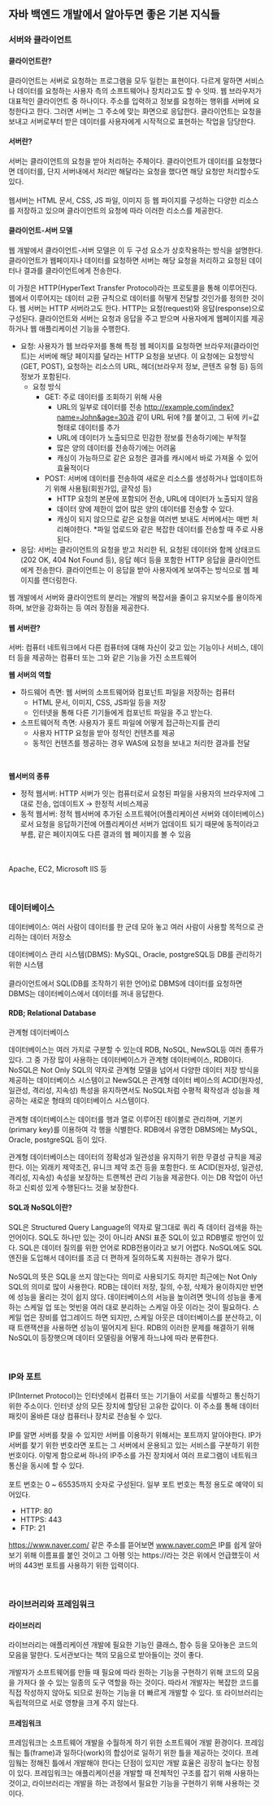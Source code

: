 ## 자바 백엔드 개발에서 알아두면 좋은 기본 지식들

### 서버와 클라이언트

#### 클라이언트란?
클라이언트는 서버로 요청하는 프로그램을 모두 일컫는 표현이다.
다르게 말하면 서비스나 데이터를 요청하는 사용자 측의 소프트웨어나 장치라고도 할 수 잇따.
웹 브라우저가 대표적인 클라이언트 중 하나이다.
주소를 입력하고 정보를 요청하는 행위를 서버에 요청한다고 한다.
그러면 서버는 그 주소에 맞는 화면으로 응답한다.
클라이언트는 요청을 보내고 서버로부터 받은 데이터를 사용자에게 시작적으로 표현하는 작업을 담당한다.
<br>

#### 서버란?
서버는 클라이언트의 요청을 받아 처리하는 주체이다. 클라이언트가 데이터를 요청했다면 데이터를, 단지 서버내에서 처리만 해달라는 요청을 했다면 해당 요청만 처리할수도 있다.
<br><br>
웹서버는 HTML 문서, CSS, JS 파일, 이미지 등 웹 파이지를 구성하는 다양한 리소스를 저장하고 있으며 클라이언트의 요청에 따라 이러한 리소스를 제공한다.
<br>

#### 클라이언트-서버 모델
웹 개발에서 클라이언트-서버 모델은 이 두 구성 요소가 상호작용하는 방식을 설명한다.
클라이언트가 웹페이지나 데이터를 요청하면 서버는 해당 요청을 처리하고 요청된 데이터나 결과를 클라이언트에게 전송한다.

이 가정은 HTTP(HyperText Transfer Protocol)라는 프로토콜을 통해 이루어진다.
웹에서 이루어지는 데이터 교환 규칙으로 데이터를 허떻게 전달할 것인가를 정의한 것이다.
웹 서버는 HTTP 서버라고도 한다.
HTTP는 요청(request)와 응답(response)으로 구성된다.
클라이언트와 서버는 요청과 응답을 주고 받으며 사용자에게 웹페이지를 제공하거나 웹 애플리케이션 기능을 수행한다.

* 요청: 사용자가 웹 브라우저를 통해 특정 웹 페이지를 요청하면 브라우저(클라이언트)는 서버에 해당 페이지를 달라는 HTTP 요청을 보낸다. 이 요청에는 요청방식(GET, POST), 요청하는 리소스의 URL, 헤더(브라우저 정보, 콘텐츠 유형 등) 등의 정보가 포함된다.
    * 요청 방식 
        * GET: 주로 데이터를 조회하기 위해 사용
            * URL의 일부로 데이터를 전송   http://example.com/index?name=John&age=30과 같이 URL 뒤에 ?를 붙이고, 그 뒤에 키=값 형태로 데이터를 추가
            * URL에 데이터가 노출되므로 민감한 정보를 전송하기에는 부적절
            * 많은 양의 데이터를 전송하기에는 어려움
            * 캐싱이 가능하므로 같은 요청은 결과를 캐시에서 바로 가져올 수 있어 효율적이다
        * POST: 서버에 데이터를 전송하여 새로운 리소스를 생성하거나 업데이트하기 위해 사용됨(회원가입, 글작성 등)
            * HTTP 요청의 본문에 포함되어 전송, URL에 데이터가 노출되지 않음
            * 데이터 양에 제한이 없어 많은 양의 데이터를 전송할 수 있다.
            * 캐싱이 되지 않으므로 같은 요청을 여러번 보내도 서버에서는 매번 처리해야한다.
            *파일 업로드와 같은 복잡한 데이터를 전송할 때 주로 사용된다.
* 응답: 서버는 클라이언트의 요청을 받고 처리한 뒤, 요청된 데이터와 함께 상태코드(202 OK, 404 Not Found 등), 응답 헤더 등을 포함한 HTTP 응답을 클라이언트에게 전송한다. 클라이언트는 이 응답을 받아 사용자에게 보여주는 방식으로 웹 페이지를 렌더링한다.

웹 개발에서 서버와 클라이언트의 분리는 개발의 복잡서을 줄이고 유지보수를 용이하게 하며, 보안을 강화하는 등 여러 장점을 제공한다.
<br>

#### 웹 서버란?

서버: 컴퓨터 네트워크에서 다른 컴퓨터에 대해 자신이 갖고 있는 기능이나 서비스, 데이터 등을 제공하는 컴퓨터 또는 그와 같은 기능을 가진 소프트웨어


**웹 서버의 역할**

* 하드웨어 측면: 웹 서버의 소프트웨어와 컴포넌트 파일을 저장하는 컴퓨터
    * HTML 문서, 이미지, CSS, JS파일 등을 저장
    * 인터넷을 통해 다른 기기들에게 컴포넌트 파일을 주고 받는다.
* 소프트웨어적 측면: 사용자가 홋트 파일에 어떻게 접근하는지를 관리
    * 사용자 HTTP 요청을 받아 정적인 컨텐츠를 제공
    * 동적인 컨텐츠를 젱공하는 경우 WAS에 요청을 보내고 처리한 결과를 전달
<br>

**웹서버의 종류**

* 정적 웹서버: HTTP 서버가 잇는 컴퓨터로서 요청된 파일을 사용자의 브라우저에 그대로 전송, 업데이트X -> 한정적 서비스제공
* 동적 웹서버: 정적 웹서버에 추가된 소프트웨어(어플리케이션 서버와 데이터베이스)로서 요청을 응답하기전에 어플리케이션 서버가 업데이트 되기 때문에 동적이라고 부름, 같은 페이지여도 다른 결과의 웹 페이지를 볼 수 있음

<br><br>
Apache, EC2, Microsoft IIS 등

<br>

### 데이터베이스
데이터베이스: 여러 사람이 데이터를 한 군데 모아 놓고 여러 사람이 사용할 목적으로 관리하는 데이터 저장소

데이터베이스 관리 시스템(DBMS): MySQL, Oracle, postgreSQL등 DB를 관리하기 위한 시스템
<br><br>
클라이언트에서 SQL(DB를 조작하기 위한 언어)로 DBMS에 데이터를 요청하면 DBMS는 데이터베이스에서 데이터를 꺼내 응답한다.
<br>

#### RDB; Relational Database
관계형 데이터베이스

데이터베이스는 여러 가지로 구분할 수 있는데 RDB, NoSQL, NewSQL등 여러 종류가 있다.
그 중 가장 많이 사용하는 데이터베이스가 관계형 데이터베이스, RDB이다.
NoSQL은 Not Only SQL의 약자로 관계형 모델을 넘어서 다양한 데이터 저장 방식을 제공하는 데이터베이스 시스템이고 NewSQL은 관계형 데이터 베이스의 ACID(원자성, 일관성, 격리성, 지속성) 특성을 유지하면서도 NoSQL처럼 수평적 확작성과 성능을 제공하는 새로운 형태의 데이터베이스 시스템이다.
<br><br>
관계형 데이터베이스는 데이터를 행과 열로 이루어진 테이블로 관리하며, 기본키(primary key)를 이용하여 각 행을 식별한다.
RDB에서 유명한 DBMS에는 MySQL, Oracle, postgreSQL 등이 있다.

관계형 데이터베이스는 데이터의 정확성과 일관성을 유지하기 위한 무결성 규칙을 제공한다. 이는 외래키 제약조건, 유니크 제약 조건 등을 포함한다.
또 ACID(원자성, 일관성, 격리성, 지속성) 속성을 보장하는 트랜젝션 관리 기능을 제공한다. 이는 DB 작업이 아넌하고 신뢰성 있게 수행된다느 것을 보장한다.
<br>

#### SQL과 NoSQL이란?
SQL은 Structured Query Language의 약자로 말그대로 쿼리 즉 데이터 검색을 하는 언어이다.
SQL도 하나만 있는 것이 아니라 ANSI 표준 SQL이 있고 RDB별로 방언이 있다.
SQL은 데이터 질의를 위한 언어로 RDB전용이라고 보기 어렵다.
NoSQL에도 SQL엔진을 도입해서 데이터를 조금 더 편하게 질의하도록 지원하는 경우가 많다. 
<br><br>
NoSQL의 뜻은 SQL을 쓰지 않는다는 의미로 사용되기도 하지만 최근에는 Not Only SQL의 의미로 많이 사용한다.
RDB는 데이터 저장, 질의, 수정, 삭제가 용이하지만 반면에 성능을 올리는 것이 쉽지 않다.
데이터베이스의 서능을 높이려면 멋니의 성능을 좋게하는 스케일 업 또는 멋빈을 여러 대로 분리하는 스케일 아웃 이라는 것이 필요하다.
스케일 업은 장비를 업그레이드 하면 되지만, 스케일 아웃은 데이터베이스를 분산하고, 이때 트랜잭션을 사용하면 성능이 떨어지게 된다.
RDB의 이러한 문제를 해결하기 위해 NoSQL이 등장햇으며 데이터 모델링을 어떻게 하느냐에 따라 분류한다.

<br>

### IP와 포트
IP(Internet Protocol)는 인터넷에서 컴퓨터 또는 기기들이 서로를 식별하고 통신하기 위한 주소이다.
인터넷 상의 모든 장치에 할당된 고유한 값이다.
이 주소를 통해 데이터 패킷이 올바른 대상 컴퓨터나 장치로 전송될 수 있다.
<br><br>
IP를 알면 서버를 찾을 수 있지만 서버를 이용하기 위해서는 포트까지 알아야한다.
IP가 서버를 찾기 위한 번호라면 포트는 그 서버에서 운용되고 있는 서비스를 구분하기 위한 번호이다.
이렇게 함으로써 하나의 IP주소를 가진 장치에서 여러 프로그램이 네트워크 통신을 동시에 할 수 있다.
<br><br>
포트 번호는 0 ~ 65535까지 숫자로 구성된다.
일부 포트 번호는 특정 용도로 예약이 되어있다.

* HTTP: 80
* HTTPS: 443
* FTP: 21

https://www.naver.com/ 같은 주소를 뜯어보면 www.naver.com은 IP를 쉽게 알아보기 위해 이름표를 붙인 것이고 그 아펭 잇는 https://라는 것은 위에서 언급했듯이 서버의 443번 포트를 사용하기 위한 입력이다.

<br>

### 라이브러리와 프레임워크

#### 라이브러리
라이브러리는 애플리케이션 개발에 필요한 기능인 클래스, 함수 등을 모아놓은 코드의 모음을 말한다. 
도서관보다는 책의 모음으로 받아들이는 것이 좋다.

개발자가 소프트웨어를 만들 때 필요에 따라 원하는 기능을 구현하기 위해 코드의 모음을 가져다 쓸 수 있는 일종의 도구 역할을 하는 것이다.
따라서 개발자는 복잡한 코드를 직접 작성하지 않아도 되므로 원하는 기능을 더 빠르게 개발할 수 있다.
또 라이브러리는 독립적의므로 서로 영향을 크게 주지 않는다.

#### 프레임워크
프레임워크는 소프트웨어 개발을 수월하게 하기 위한 소프트웨어 개발 환경이다. 프레임웤는 틀(frame)과 일하다(work)의 합성어로 일하기 위한 틀을 제공하는 것이다.
프레임웤는 정해진 틀에서 개발해야 한다는 단점이 있지만 개발 효율은 굉장히 높다는 장점이 있다.
프레임워크는 애플리케이션을 개발할 때 전체적인 구조를 잡기 위해 사용하는 것이고, 라이브러리는 개발을 하는 과정에서 필요한 기능을 구현하기 위해 사용하는 것이다.